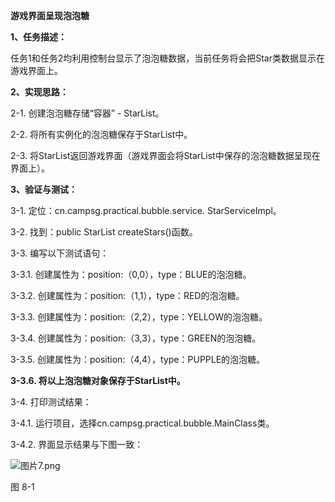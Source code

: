 **游戏界面呈现泡泡糖**

**1、任务描述：** 

任务1和任务2均利用控制台显示了泡泡糖数据，当前任务将会把Star类数据显示在游戏界面上。

**2、实现思路：** 

2-1. 创建泡泡糖存储“容器” - StarList。

2-2. 将所有实例化的泡泡糖保存于StarList中。

2-3. 将StarList返回游戏界面（游戏界面会将StarList中保存的泡泡糖数据呈现在界面上）。



**3、验证与测试：** 

3-1. 定位：cn.campsg.practical.bubble.service. StarServiceImpl。

3-2. 找到：public StarList createStars()函数。

3-3. 编写以下测试语句：

3-3.1. 创建属性为：position:（0,0），type：BLUE的泡泡糖。

3-3.2. 创建属性为：position:（1,1），type：RED的泡泡糖。

3-3.3. 创建属性为：position:（2,2），type：YELLOW的泡泡糖。

3-3.4. 创建属性为：position:（3,3），type：GREEN的泡泡糖。

3-3.5. 创建属性为：position:（4,4），type：PUPPLE的泡泡糖。

**3-3.6. 将以上泡泡糖对象保存于StarList中。**

3-4. 打印测试结果：

3-4.1. 运行项目，选择cn.campsg.practical.bubble.MainClass类。

3-4.2. 界面显示结果与下图一致：

![图片7.png](http://www.csgmooc.com/ueditor/jsp/upload/image/20160316/1458182884242021255.png)

图 8-1